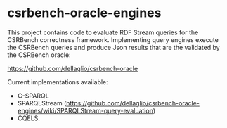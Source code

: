 csrbench-oracle-engines
=======================

This project contains code to evaluate RDF Stream queries for the CSRBench correctness framework. 
Implementing query engines execute the CSRBench queries and produce Json results that are the validated by the CSRBench oracle:

https://github.com/dellaglio/csrbench-oracle

Current implementations available: 
* C-SPARQL 
* SPARQLStream (https://github.com/dellaglio/csrbench-oracle-engines/wiki/SPARQLStream-query-evaluation)
* CQELS.

